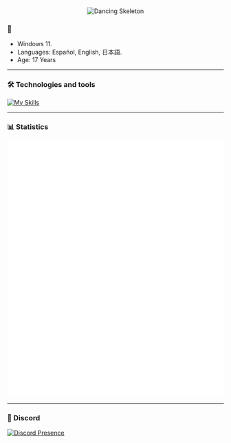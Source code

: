 ### 
<p align="center">
  <img src="https://media.giphy.com/media/WKdWA04KRn58A/giphy.gif" alt="Dancing Skeleton">
</p> 

### 🌟
- Windows 11.
- Languages: Español, English, 日本語.
- Age: 17 Years
---

### 🛠️ Technologies and tools
[![My Skills](https://skillicons.dev/icons?i=python,js,c,cpp,html,css,rust,linux)](https://skillicons.dev)

---

### 📊 Statistics
![Statistics Overview](https://raw.githubusercontent.com/Sommervt/hi/master/generated/overview.svg)  ![Languages Overview](https://raw.githubusercontent.com/Sommervt/hi/master/generated/languages.svg)

---

### 🎲 Discord
[![Discord Presence](https://lanyard.cnrad.dev/api/1221348290982056098)](https://discord.com/users/1221348290982056098)
